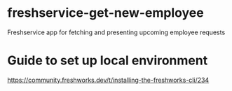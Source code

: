 # freshservice-get-new-employee
Freshservice app for fetching and presenting upcoming employee requests

# Guide to set up local environment
https://community.freshworks.dev/t/installing-the-freshworks-cli/234
